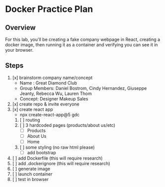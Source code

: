 # Docker Practice Plan
## Overview
For this lab, you'll be creating a fake company webpage in React, creating a docker image, then running it as a container and verifying you can see it in your browser.
## Steps
1. [x] brainstorm company name/concept
   - Name : Great Diamond Club
   - Group Members: Daniel Bostrom, Cindy Hernandez, Giuseppe Jeanty, Rebecca Wu, Lauren Thom
   - Concept: Designer Makeup Sales
1. [x] create repo & invite everyone
1. [x] create react app
   - npx create-react-app@5 gdc
   1. [ ] routing
   1. [ ] 3 hardcoded pages (products/about us/etc)
      - [ ] Products
      - [ ] About Us
      - [ ] Home
   1. [ ] some styling (no raw html please)
      - [ ] add bootstrap
1. [ ] add Dockerfile       (this will require research)
1. [ ] add .dockerignore    (this will require research)
1. [ ] generate image
1. [ ] launch container
1. [ ] test in browser
